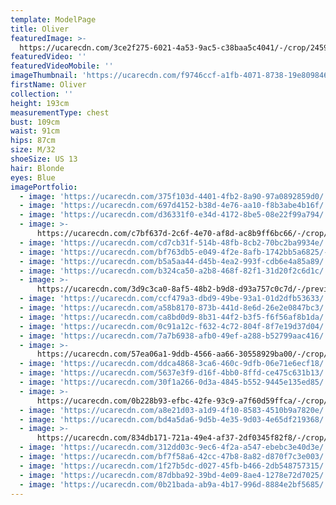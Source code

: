```yaml
---
template: ModelPage
title: Oliver
featuredImage: >-
  https://ucarecdn.com/3ce2f275-6021-4a53-9ac5-c38baa5c4041/-/crop/2459x1231/0,191/-/preview/
featuredVideo: ''
featuredVideoMobile: ''
imageThumbnail: 'https://ucarecdn.com/f9746ccf-a1fb-4071-8738-19e809846324/'
firstName: Oliver
collection: ''
height: 193cm
measurementType: chest
bust: 109cm
waist: 91cm
hips: 87cm
size: M/32
shoeSize: US 13
hair: Blonde
eyes: Blue
imagePortfolio:
  - image: 'https://ucarecdn.com/375f103d-4401-4fb2-8a90-97a0892859d0/'
  - image: 'https://ucarecdn.com/697d4152-b38d-4e76-aa10-f8b3abe4b16f/'
  - image: 'https://ucarecdn.com/d36331f0-e34d-4172-8be5-08e22f99a794/'
  - image: >-
      https://ucarecdn.com/c7bf637d-2c6f-4e70-af8d-ac8b9ff6bc66/-/crop/990x1335/0,0/-/preview/
  - image: 'https://ucarecdn.com/cd7cb31f-514b-48fb-8cb2-70bc2ba9934e/'
  - image: 'https://ucarecdn.com/bf763db5-e049-4f2e-8afb-1742bb5a6825/-/preview/'
  - image: 'https://ucarecdn.com/b5a5aa44-d45b-4ea2-993f-cdb6e4a85a89/'
  - image: 'https://ucarecdn.com/b324ca50-a2b8-468f-82f1-31d20f2c6d1c/'
  - image: >-
      https://ucarecdn.com/3d9c3ca0-8af5-48b2-b9d8-d93a757c0c7d/-/preview/-/rotate/90/
  - image: 'https://ucarecdn.com/ccf479a3-dbd9-49be-93a1-01d2dfb53633/'
  - image: 'https://ucarecdn.com/a58b8170-873b-441d-8e6d-26e2e0847bc3/'
  - image: 'https://ucarecdn.com/ca8bd0d9-8b31-44f2-b3f5-f6f56af8b1da/'
  - image: 'https://ucarecdn.com/0c91a12c-f632-4c72-804f-8f7e19d37d04/'
  - image: 'https://ucarecdn.com/7a7b6938-afb0-49ef-a288-b52799aac416/'
  - image: >-
      https://ucarecdn.com/57ea06a1-9ddb-4566-aa66-30558929ba00/-/crop/1632x2257/0,192/-/preview/
  - image: 'https://ucarecdn.com/ddca4868-3ca6-460c-9dfb-06e71e6ecf18/'
  - image: 'https://ucarecdn.com/5637e3f9-d16f-4bb0-8ffd-ce475c631b13/'
  - image: 'https://ucarecdn.com/30f1a266-0d3a-4845-b552-9445e135ed85/'
  - image: >-
      https://ucarecdn.com/0b228b93-efbc-42fe-93c9-a7f60d59ffca/-/crop/1402x2221/0,108/-/preview/
  - image: 'https://ucarecdn.com/a8e21d03-a1d9-4f10-8583-4510b9a7820e/'
  - image: 'https://ucarecdn.com/bd4a5da6-9d5b-4e35-9d03-4e65df219368/'
  - image: >-
      https://ucarecdn.com/834db171-721a-49e4-af37-2df0345f82f8/-/crop/1671x2130/0,263/-/preview/
  - image: 'https://ucarecdn.com/312dd03c-9ec6-4f2a-a547-ebebc3e40d3e/'
  - image: 'https://ucarecdn.com/bf7f58a6-42cc-47b8-8a82-d870f7c3e003/'
  - image: 'https://ucarecdn.com/1f27b5dc-d027-45fb-b466-2db548757315/'
  - image: 'https://ucarecdn.com/87dbba92-39bd-4e09-8ae4-1278e72d7025/'
  - image: 'https://ucarecdn.com/0b21bada-ab9a-4b17-996d-8884e2bf5685/'
---
```


